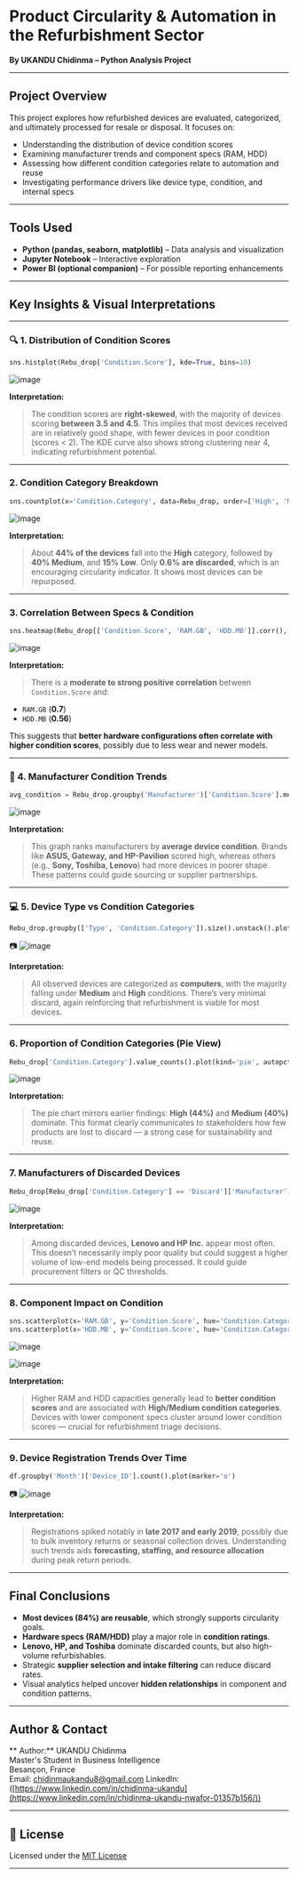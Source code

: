 # Product Circularity & Automation in the Refurbishment Sector  
**By UKANDU Chidinma – Python Analysis Project**

---

## Project Overview

This project explores how refurbished devices are evaluated, categorized, and ultimately processed for resale or disposal. It focuses on:

- Understanding the distribution of device condition scores
- Examining manufacturer trends and component specs (RAM, HDD) 
- Assessing how different condition categories relate to automation and reuse
- Investigating performance drivers like device type, condition, and internal specs

---

## Tools Used

- **Python (pandas, seaborn, matplotlib)** – Data analysis and visualization
- **Jupyter Notebook** – Interactive exploration
- **Power BI (optional companion)** – For possible reporting enhancements

---

## Key Insights & Visual Interpretations

---

### 🔍 1. Distribution of Condition Scores

```python
sns.histplot(Rebu_drop['Condition.Score'], kde=True, bins=10)
```

![image](https://github.com/user-attachments/assets/2258a06c-44d2-4300-8c81-0eb2c7436eae)


**Interpretation:**
> The condition scores are **right-skewed**, with the majority of devices scoring **between 3.5 and 4.5**. This implies that most devices received are in relatively good shape, with fewer devices in poor condition (scores < 2). The KDE curve also shows strong clustering near 4, indicating refurbishment potential.

---

### 2. Condition Category Breakdown

```python
sns.countplot(x='Condition.Category', data=Rebu_drop, order=['High', 'Medium', 'Low', 'Discard'])
```

![image](https://github.com/user-attachments/assets/15a830ad-b62e-4011-a610-4ff3f30297a7)


**Interpretation:**
> About **44% of the devices** fall into the **High** category, followed by **40% Medium**, and **15% Low**. Only **0.6% are discarded**, which is an encouraging circularity indicator. It shows most devices can be repurposed.

---

### 3. Correlation Between Specs & Condition

```python
sns.heatmap(Rebu_drop[['Condition.Score', 'RAM.GB', 'HDD.MB']].corr(), annot=True)
```

![image](https://github.com/user-attachments/assets/f76ecc84-bed2-4c36-a679-551fc8e0045e)


**Interpretation:**
> There is a **moderate to strong positive correlation** between `Condition.Score` and:
- `RAM.GB` (**0.7**)
- `HDD.MB` (**0.56**)

This suggests that **better hardware configurations often correlate with higher condition scores**, possibly due to less wear and newer models.

---

### 🏢 4. Manufacturer Condition Trends

```python
avg_condition = Rebu_drop.groupby('Manufacturer')['Condition.Score'].mean().sort_values()
```

![image](https://github.com/user-attachments/assets/bdc16474-b5b9-42e0-9c6e-27ba71e88638)


**Interpretation:**
> This graph ranks manufacturers by **average device condition**. Brands like **ASUS, Gateway, and HP-Pavilion** scored high, whereas others (e.g., **Sony, Toshiba, Lenovo**) had more devices in poorer shape. These patterns could guide sourcing or supplier partnerships.

---

### 💻 5. Device Type vs Condition Categories

```python
Rebu_drop.groupby(['Type', 'Condition.Category']).size().unstack().plot(kind='bar', stacked=True)
```

📷 ![image](https://github.com/user-attachments/assets/b976a330-110d-4196-9f3c-397504bbfd95)


**Interpretation:**
> All observed devices are categorized as **computers**, with the majority falling under **Medium** and **High** conditions. There’s very minimal discard, again reinforcing that refurbishment is viable for most devices.

---

### 6. Proportion of Condition Categories (Pie View)

```python
Rebu_drop['Condition.Category'].value_counts().plot(kind='pie', autopct='%1.1f%%')
```

![image](https://github.com/user-attachments/assets/bd253852-c850-484a-b48f-4558f5ccd1c2)


**Interpretation:**
> The pie chart mirrors earlier findings: **High (44%)** and **Medium (40%)** dominate. This format clearly communicates to stakeholders how few products are lost to discard — a strong case for sustainability and reuse.

---

### 7. Manufacturers of Discarded Devices

```python
Rebu_drop[Rebu_drop['Condition.Category'] == 'Discard']['Manufacturer'].value_counts().plot(kind='barh')
```

![image](https://github.com/user-attachments/assets/090e7db3-8ca5-4048-94fa-bd69fafda6f1)


**Interpretation:**
> Among discarded devices, **Lenovo and HP Inc.** appear most often. This doesn’t necessarily imply poor quality but could suggest a higher volume of low-end models being processed. It could guide procurement filters or QC thresholds.

---

### 8. Component Impact on Condition

```python
sns.scatterplot(x='RAM.GB', y='Condition.Score', hue='Condition.Category')
sns.scatterplot(x='HDD.MB', y='Condition.Score', hue='Condition.Category')
```

![image](https://github.com/user-attachments/assets/a5b525d5-77d0-47cd-b83a-9b10f046fa24)

![image](https://github.com/user-attachments/assets/da3f7248-5c96-49bd-87dc-ee84cb12f106)


**Interpretation:**
> Higher RAM and HDD capacities generally lead to **better condition scores** and are associated with **High/Medium condition categories**. Devices with lower component specs cluster around lower condition scores — crucial for refurbishment triage decisions.

---

### 9. Device Registration Trends Over Time

```python
df.groupby('Month')['Device_ID'].count().plot(marker='o')
```

📷 ![image](https://github.com/user-attachments/assets/b8799b98-24ff-4699-8c26-6408087ea13a)


**Interpretation:**
> Registrations spiked notably in **late 2017 and early 2019**, possibly due to bulk inventory returns or seasonal collection drives. Understanding such trends aids **forecasting, staffing, and resource allocation** during peak return periods.

---

## Final Conclusions

- **Most devices (84%) are reusable**, which strongly supports circularity goals.
- **Hardware specs (RAM/HDD)** play a major role in **condition ratings**.
- **Lenovo, HP, and Toshiba** dominate discarded counts, but also high-volume refurbishables.
- Strategic **supplier selection and intake filtering** can reduce discard rates.
- Visual analytics helped uncover **hidden relationships** in component and condition patterns.

---

## Author & Contact

** Author:** UKANDU Chidinma  
Master's Student in Business Intelligence  
Besançon, France  
Email: chidinmaukandu8@gmail.com
LinkedIn: ([https://www.linkedin.com/in/chidinma-ukandu](https://www.linkedin.com/in/chidinma-ukandu-nwafor-01357b156/))

---

## 📄 License

Licensed under the [MIT License](LICENSE)

---

